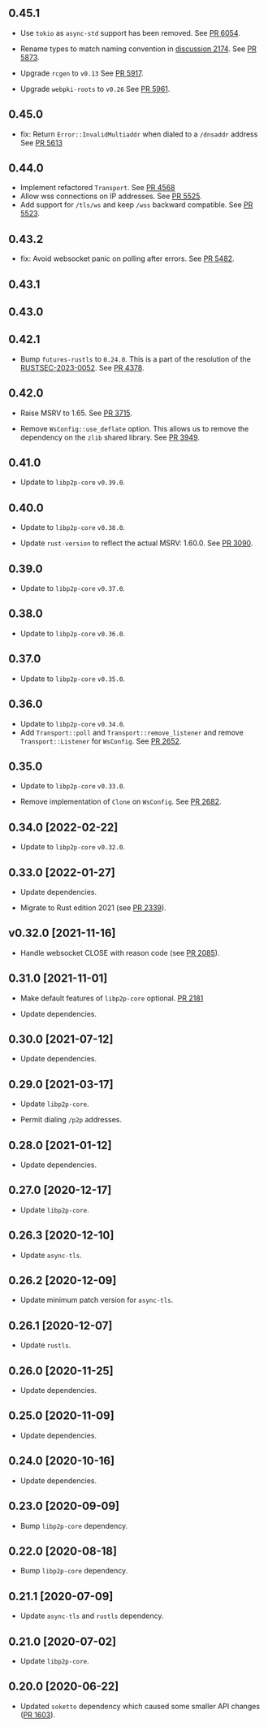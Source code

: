 ## 0.45.1

- Use `tokio` as `async-std` support has been removed.
  See [PR 6054](https://github.com/libp2p/rust-libp2p/pull/6054).

- Rename types to match naming convention in [discussion 2174](https://github.com/libp2p/rust-libp2p/discussions/2174).
  See [PR 5873](https://github.com/libp2p/rust-libp2p/pull/5873).

- Upgrade `rcgen` to `v0.13`
  See [PR 5917](https://github.com/libp2p/rust-libp2p/pull/5917).

- Upgrade `webpki-roots` to `v0.26`
  See [PR 5961](https://github.com/libp2p/rust-libp2p/pull/5961).

## 0.45.0

- fix: Return `Error::InvalidMultiaddr` when dialed to a `/dnsaddr` address
  See [PR 5613](https://github.com/libp2p/rust-libp2p/pull/5613)

<!-- Update to libp2p-core v0.43.0 -->

## 0.44.0

- Implement refactored `Transport`.
  See [PR 4568](https://github.com/libp2p/rust-libp2p/pull/4568)
- Allow wss connections on IP addresses.
  See [PR 5525](https://github.com/libp2p/rust-libp2p/pull/5525).
- Add support for `/tls/ws` and keep `/wss` backward compatible.
  See [PR 5523](https://github.com/libp2p/rust-libp2p/pull/5523).

## 0.43.2

- fix: Avoid websocket panic on polling after errors. See [PR 5482].

[PR 5482]: https://github.com/libp2p/rust-libp2p/pull/5482

## 0.43.1

## 0.43.0


## 0.42.1

- Bump `futures-rustls` to `0.24.0`.
  This is a part of the resolution of the [RUSTSEC-2023-0052].
  See [PR 4378].

[PR 4378]: https://github.com/libp2p/rust-libp2p/pull/4378
[RUSTSEC-2023-0052]: https://rustsec.org/advisories/RUSTSEC-2023-0052.html

## 0.42.0

- Raise MSRV to 1.65.
  See [PR 3715].

- Remove `WsConfig::use_deflate` option.
  This allows us to remove the dependency on the `zlib` shared library.
  See [PR 3949].

[PR 3715]: https://github.com/libp2p/rust-libp2p/pull/3715
[PR 3949]: https://github.com/libp2p/rust-libp2p/pull/3949

## 0.41.0

- Update to `libp2p-core` `v0.39.0`.

## 0.40.0

- Update to `libp2p-core` `v0.38.0`.

- Update `rust-version` to reflect the actual MSRV: 1.60.0. See [PR 3090].

[PR 3090]: https://github.com/libp2p/rust-libp2p/pull/3090

## 0.39.0

- Update to `libp2p-core` `v0.37.0`.

## 0.38.0

- Update to `libp2p-core` `v0.36.0`.

## 0.37.0

- Update to `libp2p-core` `v0.35.0`.

## 0.36.0

- Update to `libp2p-core` `v0.34.0`.
- Add `Transport::poll` and `Transport::remove_listener` and remove `Transport::Listener`
  for `WsConfig`. See [PR 2652].

[PR 2652]: https://github.com/libp2p/rust-libp2p/pull/2652

## 0.35.0

- Update to `libp2p-core` `v0.33.0`.

- Remove implementation of `Clone` on `WsConfig`. See [PR 2682].

[PR 2682]: https://github.com/libp2p/rust-libp2p/pull/2682

## 0.34.0 [2022-02-22]

- Update to `libp2p-core` `v0.32.0`.

## 0.33.0 [2022-01-27]

- Update dependencies.

- Migrate to Rust edition 2021 (see [PR 2339]).

[PR 2339]: https://github.com/libp2p/rust-libp2p/pull/2339

## v0.32.0 [2021-11-16]

- Handle websocket CLOSE with reason code (see [PR 2085]).

[PR 2085]: https://github.com/libp2p/rust-libp2p/pull/2085

## 0.31.0 [2021-11-01]

- Make default features of `libp2p-core` optional.
  [PR 2181](https://github.com/libp2p/rust-libp2p/pull/2181)

- Update dependencies.

## 0.30.0 [2021-07-12]

- Update dependencies.

## 0.29.0 [2021-03-17]

- Update `libp2p-core`.

- Permit dialing `/p2p` addresses.

## 0.28.0 [2021-01-12]

- Update dependencies.

## 0.27.0 [2020-12-17]

- Update `libp2p-core`.

## 0.26.3 [2020-12-10]

- Update `async-tls`.

## 0.26.2 [2020-12-09]

- Update minimum patch version for `async-tls`.

## 0.26.1 [2020-12-07]

- Update `rustls`.

## 0.26.0 [2020-11-25]

- Update dependencies.

## 0.25.0 [2020-11-09]

- Update dependencies.

## 0.24.0 [2020-10-16]

- Update dependencies.

## 0.23.0 [2020-09-09]

- Bump `libp2p-core` dependency.

## 0.22.0 [2020-08-18]

- Bump `libp2p-core` dependency.

## 0.21.1 [2020-07-09]

- Update `async-tls` and `rustls` dependency.

## 0.21.0 [2020-07-02]

- Update `libp2p-core`.

## 0.20.0 [2020-06-22]

- Updated `soketto` dependency which caused some smaller
  API changes ([PR 1603](https://github.com/libp2p/rust-libp2p/pull/1603)).
